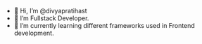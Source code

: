 - 👋 Hi, I’m @divyapratihast
- 👀 I’m Fullstack Developer.
- 🌱 I’m currently learning different frameworks used in Frontend development.

<!---
divyapratihast/divyapratihast is a ✨ special ✨ repository because its `README.md` (this file) appears on your GitHub profile.
You can click the Preview link to take a look at your changes.
--->
